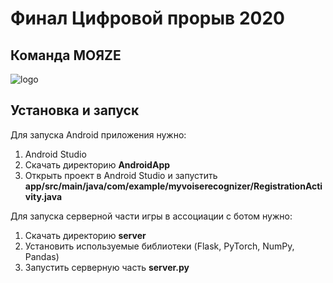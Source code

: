 # Финал Цифровой прорыв 2020
## Команда MOЯZE

![logo](https://github.com/OvchinnikovNV/chatbot-rostelekom/blob/main/rsc/gifs/logo.gif)

## Установка и запуск

Для запуска Android приложения нужно:
1) Android Studio
2) Cкачать директорию **AndroidApp**
3) Открыть проект в Android Studio и запустить **app/src/main/java/com/example/myvoiserecognizer/RegistrationActivity.java**

Для запуска серверной части игры в ассоциации с ботом нужно: 
1) Cкачать директорию **server**
2) Установить используемые библиотеки (Flask, PyTorch, NumPy, Pandas)
3) Запустить серверную часть **server.py**
